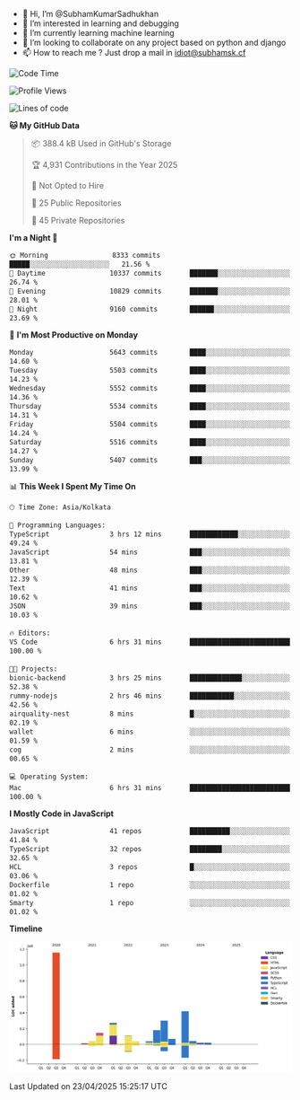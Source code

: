 - 👋 Hi, I’m @SubhamKumarSadhukhan
- 👀 I’m interested in learning and debugging
- 🌱 I’m currently learning machine learning
- 💞️ I’m looking to collaborate on any project based on python and django
- 📫 How to reach me ?
      Just drop a mail in idiot@subhamsk.cf

<!---
SubhamKumarSadhukhan/SubhamKumarSadhukhan is a ✨ special ✨ repository because its `README.md` (this file) appears on your GitHub profile.
You can click the Preview link to take a look at your changes.
--->


<!--START_SECTION:waka-->
![Code Time](http://img.shields.io/badge/Code%20Time-2%2C836%20hrs%2056%20mins-blue)

![Profile Views](http://img.shields.io/badge/Profile%20Views-1-blue)

![Lines of code](https://img.shields.io/badge/From%20Hello%20World%20I%27ve%20Written-2.8%20million%20lines%20of%20code-blue)

**🐱 My GitHub Data** 

> 📦 388.4 kB Used in GitHub's Storage 
 > 
> 🏆 4,931 Contributions in the Year 2025
 > 
> 🚫 Not Opted to Hire
 > 
> 📜 25 Public Repositories 
 > 
> 🔑 45 Private Repositories 
 > 
**I'm a Night 🦉** 

```text
🌞 Morning                8333 commits        █████░░░░░░░░░░░░░░░░░░░░   21.56 % 
🌆 Daytime                10337 commits       ███████░░░░░░░░░░░░░░░░░░   26.74 % 
🌃 Evening                10829 commits       ███████░░░░░░░░░░░░░░░░░░   28.01 % 
🌙 Night                  9160 commits        ██████░░░░░░░░░░░░░░░░░░░   23.69 % 
```
📅 **I'm Most Productive on Monday** 

```text
Monday                   5643 commits        ████░░░░░░░░░░░░░░░░░░░░░   14.60 % 
Tuesday                  5503 commits        ████░░░░░░░░░░░░░░░░░░░░░   14.23 % 
Wednesday                5552 commits        ████░░░░░░░░░░░░░░░░░░░░░   14.36 % 
Thursday                 5534 commits        ████░░░░░░░░░░░░░░░░░░░░░   14.31 % 
Friday                   5504 commits        ████░░░░░░░░░░░░░░░░░░░░░   14.24 % 
Saturday                 5516 commits        ████░░░░░░░░░░░░░░░░░░░░░   14.27 % 
Sunday                   5407 commits        ███░░░░░░░░░░░░░░░░░░░░░░   13.99 % 
```


📊 **This Week I Spent My Time On** 

```text
🕑︎ Time Zone: Asia/Kolkata

💬 Programming Languages: 
TypeScript               3 hrs 12 mins       ████████████░░░░░░░░░░░░░   49.24 % 
JavaScript               54 mins             ███░░░░░░░░░░░░░░░░░░░░░░   13.81 % 
Other                    48 mins             ███░░░░░░░░░░░░░░░░░░░░░░   12.39 % 
Text                     41 mins             ███░░░░░░░░░░░░░░░░░░░░░░   10.62 % 
JSON                     39 mins             ███░░░░░░░░░░░░░░░░░░░░░░   10.03 % 

🔥 Editors: 
VS Code                  6 hrs 31 mins       █████████████████████████   100.00 % 

🐱‍💻 Projects: 
bionic-backend           3 hrs 25 mins       █████████████░░░░░░░░░░░░   52.38 % 
rummy-nodejs             2 hrs 46 mins       ███████████░░░░░░░░░░░░░░   42.56 % 
airquality-nest          8 mins              █░░░░░░░░░░░░░░░░░░░░░░░░   02.19 % 
wallet                   6 mins              ░░░░░░░░░░░░░░░░░░░░░░░░░   01.59 % 
cog                      2 mins              ░░░░░░░░░░░░░░░░░░░░░░░░░   00.65 % 

💻 Operating System: 
Mac                      6 hrs 31 mins       █████████████████████████   100.00 % 
```

**I Mostly Code in JavaScript** 

```text
JavaScript               41 repos            ██████████░░░░░░░░░░░░░░░   41.84 % 
TypeScript               32 repos            ████████░░░░░░░░░░░░░░░░░   32.65 % 
HCL                      3 repos             █░░░░░░░░░░░░░░░░░░░░░░░░   03.06 % 
Dockerfile               1 repo              ░░░░░░░░░░░░░░░░░░░░░░░░░   01.02 % 
Smarty                   1 repo              ░░░░░░░░░░░░░░░░░░░░░░░░░   01.02 % 
```



**Timeline**

![Lines of Code chart](https://raw.githubusercontent.com/SubhamKumarSadhukhan/SubhamKumarSadhukhan/main/assets/bar_graph.png)


 Last Updated on 23/04/2025 15:25:17 UTC
<!--END_SECTION:waka-->
